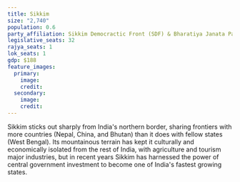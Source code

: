 ```yaml
---
title: Sikkim
size: "2,740"
population: 0.6
party_affiliation: Sikkim Democractic Front (SDF) & Bharatiya Janata Party (BJP)
legislative_seats: 32
rajya_seats: 1
lok_seats: 1
gdp: $188
feature_images:
  primary:
    image: 
    credit: 
  secondary:
    image: 
    credit: 
---
```


Sikkim sticks out sharply from India's northern border, sharing frontiers with more countries (Nepal, China, and Bhutan) than it does with fellow states (West Bengal). Its mountainous terrain has kept it culturally and economically isolated from the rest of India, with agriculture and tourism major industries, but in recent years Sikkim has harnessed the power of central government investment to become one of India's fastest growing states. 
